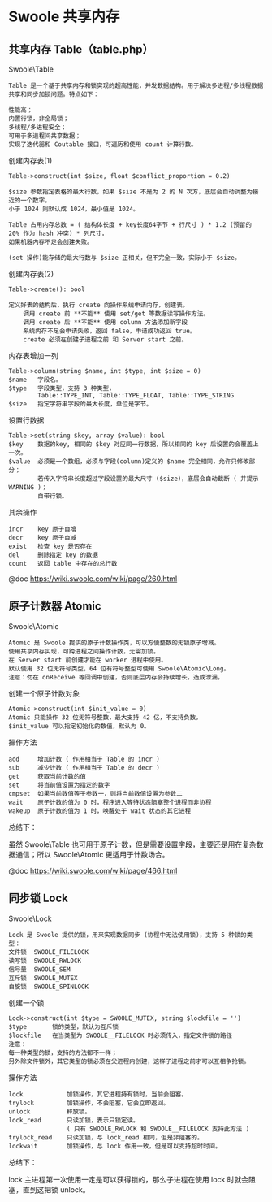 # Swoole 共享内存

## 共享内存 Table（table.php）

Swoole\Table

```
Table 是一个基于共享内存和锁实现的超高性能，并发数据结构。用于解决多进程/多线程数据共享和同步加锁问题。特点如下：

性能高；
内置行锁，非全局锁；
多线程/多进程安全；
可用于多进程间共享数据；
实现了迭代器和 Coutable 接口，可遍历和使用 count 计算行数。
```

创建内存表(1)

```
Table->construct(int $size, float $conflict_proportion = 0.2)

$size 参数指定表格的最大行数，如果 $size 不是为 2 的 N 次方，底层会自动调整为接近的一个数字，
小于 1024 则默认成 1024，最小值是 1024。

Table 占用内存总数 = ( 结构体长度 + key长度64字节 + 行尺寸 ) * 1.2 (预留的 20% 作为 hash 冲突) * 列尺寸，
如果机器内存不足会创建失败。

(set 操作)能存储的最大行数与 $size 正相关，但不完全一致，实际小于 $size。
```

创建内存表(2)

```
Table->create(): bool

定义好表的结构后，执行 create 向操作系统申请内存，创建表。
    调用 create 前 **不能** 使用 set/get 等数据读写操作方法。
    调用 create 后 **不能** 使用 column 方法添加新字段
    系统内存不足会申请失败，返回 false，申请成功返回 true。
    create 必须在创建子进程之前 和 Server start 之前。
```

内存表增加一列

```
Table->column(string $name, int $type, int $size = 0)
$name   字段名。
$type   字段类型，支持 3 种类型，
        Table::TYPE_INT, Table::TYPE_FLOAT, Table::TYPE_STRING
$size   指定字符串字段的最大长度，单位是字节。
```

设置行数据

```
Table->set(string $key, array $value): bool
$key    数据的key, 相同的 $key 对应同一行数据，所以相同的 key 后设置的会覆盖上一次。
$value  必须是一个数组，必须与字段(column)定义的 $name 完全相同，允许只修改部分；
        若传入字符串长度超过字段设置的最大尺寸 ($size)，底层会自动截断 ( 并提示 WARNING )；
        自带行锁。
```

其余操作

```
incr    key 原子自增
decr    key 原子自减
exist   检查 key 是否存在
del     删除指定 key 的数据
count   返回 table 中存在的总行数
```

@doc https://wiki.swoole.com/wiki/page/260.html

## 原子计数器 Atomic

Swoole\Atomic

```
Atomic 是 Swoole 提供的原子计数操作类，可以方便整数的无锁原子增减。
使用共享内存实现，可跨进程之间操作计数，无需加锁。
在 Server start 前创建才能在 worker 进程中使用。
默认使用 32 位无符号类型，64 位有符号整型可使用 Swoole\Atomic\Long。
注意：勿在 onReceive 等回调中创建，否则底层内存会持续增长，造成泄漏。
```

创建一个原子计数对象

```
Atomic->construct(int $init_value = 0)
Atomic 只能操作 32 位无符号整数，最大支持 42 亿，不支持负数。
$init_value 可以指定初始化的数值，默认为 0。
```

操作方法

```
add     增加计数 ( 作用相当于 Table 的 incr )
sub     减少计数 ( 作用相当于 Table 的 decr )
get     获取当前计数的值
set     将当前值设置为指定的数字
cmpset  如果当前数值等于参数一，则将当前数值设置为参数二
wait    原子计数的值为 0 时，程序进入等待状态阻塞整个进程而非协程
wakeup  原子计数的值为 1 时，唤醒处于 wait 状态的其它进程
```

总结下：

虽然 Swoole\Table 也可用于原子计数，但是需要设置字段，主要还是用在复杂数据通信；所以 Swoole\Atomic 更适用于计数场合。

@doc https://wiki.swoole.com/wiki/page/466.html

## 同步锁 Lock

Swoole\Lock

```
Lock 是 Swoole 提供的锁，用来实现数据同步 (协程中无法使用锁)，支持 5 种锁的类型：
文件锁  SWOOLE_FILELOCK
读写锁  SWOOLE_RWLOCK
信号量  SWOOLE_SEM
互斥锁  SWOOLE_MUTEX
自旋锁  SWOOLE_SPINLOCK
```

创建一个锁

```
Lock->construct(int $type = SWOOLE_MUTEX, string $lockfile = '')
$type       锁的类型，默认为互斥锁
$lockfile   在当类型为 SWOOLE__FILELOCK 时必须传入，指定文件锁的路径
注意：
每一种类型的锁，支持的方法都不一样；
另外除文件锁外，其它类型的锁必须在父进程内创建，这样子进程之前才可以互相争抢锁。
```

操作方法

```
lock            加锁操作，其它进程持有锁时，当前会阻塞。
trylock         加锁操作，不会阻塞，它会立即返回。
unlock          释放锁。
lock_read       只读加锁，表示只锁定读。
                ( 只有 SWOOLE_RWLOCK 和 SWOOLE__FILELOCK 支持此方法 )
trylock_read    只读加锁，与 lock_read 相同，但是非阻塞的。
lockwait        加锁操作，与 lock 作用一致，但是可以支持超时时间。
```

总结下：

lock 主进程第一次使用一定是可以获得锁的，那么子进程在使用 lock 时就会阻塞，直到这把锁 unlock。

